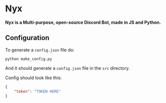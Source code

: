 # Nyx

**Nyx is a Multi-purpose, open-source Discord Bot, made in JS and Python.**

## Configuration

To generate a `config.json` file do:

`python make_config.py`

And it should generate a `config.json` file in the `src` directory.

Config should look like this:

```json
{
    "token": "TOKEN HERE"
}
```
